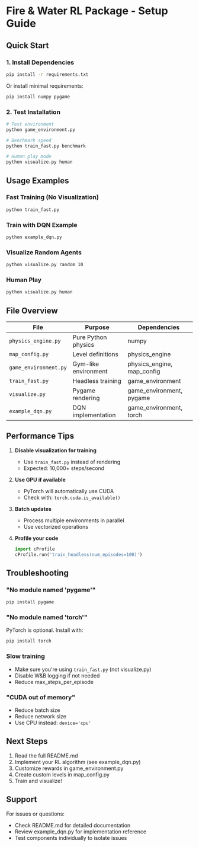 # Fire & Water RL Package - Setup Guide

## Quick Start

### 1. Install Dependencies
```bash
pip install -r requirements.txt
```

Or install minimal requirements:
```bash
pip install numpy pygame
```

### 2. Test Installation
```bash
# Test environment
python game_environment.py

# Benchmark speed
python train_fast.py benchmark

# Human play mode
python visualize.py human
```

## Usage Examples

### Fast Training (No Visualization)
```bash
python train_fast.py
```

### Train with DQN Example
```bash
python example_dqn.py
```

### Visualize Random Agents
```bash
python visualize.py random 10
```

### Human Play
```bash
python visualize.py human
```

## File Overview

| File | Purpose | Dependencies |
|------|---------|--------------|
| `physics_engine.py` | Pure Python physics | numpy |
| `map_config.py` | Level definitions | physics_engine |
| `game_environment.py` | Gym-like environment | physics_engine, map_config |
| `train_fast.py` | Headless training | game_environment |
| `visualize.py` | Pygame rendering | game_environment, pygame |
| `example_dqn.py` | DQN implementation | game_environment, torch |

## Performance Tips

1. **Disable visualization for training**
   - Use `train_fast.py` instead of rendering
   - Expected: 10,000+ steps/second

2. **Use GPU if available**
   - PyTorch will automatically use CUDA
   - Check with: `torch.cuda.is_available()`

3. **Batch updates**
   - Process multiple environments in parallel
   - Use vectorized operations

4. **Profile your code**
   ```python
   import cProfile
   cProfile.run('train_headless(num_episodes=100)')
   ```

## Troubleshooting

### "No module named 'pygame'"
```bash
pip install pygame
```

### "No module named 'torch'"
PyTorch is optional. Install with:
```bash
pip install torch
```

### Slow training
- Make sure you're using `train_fast.py` (not visualize.py)
- Disable W&B logging if not needed
- Reduce max_steps_per_episode

### "CUDA out of memory"
- Reduce batch size
- Reduce network size
- Use CPU instead: `device='cpu'`

## Next Steps

1. Read the full README.md
2. Implement your RL algorithm (see example_dqn.py)
3. Customize rewards in game_environment.py
4. Create custom levels in map_config.py
5. Train and visualize!

## Support

For issues or questions:
- Check README.md for detailed documentation
- Review example_dqn.py for implementation reference
- Test components individually to isolate issues
